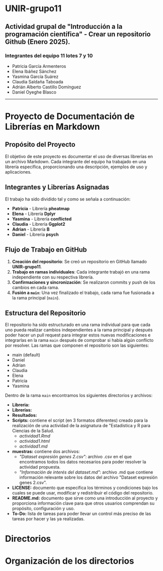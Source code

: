 # UNIR-grupo11

## Actividad grupal de "Introducción a la programación científica" - Crear un repositorio Github (Enero 2025).

### Integrantes del equipo 11 lotes 7 y 10
- Patricia García Armenteros
- Elena Ibáñez Sánchez
- Yasmina García Suárez
- Claudia Saldaña Taboada
- Adrián Alberto Castillo Domínguez
- Daniel Oyeghe Blasco

---

# Proyecto de Documentación de Librerías en Markdown

##  Propósito del Proyecto
El objetivo de este proyecto es documentar el uso de diversas librerías en un archivo Markdown. Cada integrante del equipo ha trabajado en una librería específica, proporcionando una descripción, ejemplos de uso y aplicaciones.

##  Integrantes y Librerías Asignadas
El trabajo ha sido dividido tal y como se señala a continuación:

- **Patricia** - Librería **pheatmap**
- **Elena** - Librería **Dplyr**
- **Yasmina** - Librería **conflicted**
- **Claudia** - Librería **Ggplot2**
- **Adrian** - Librería **B**
- **Daniel** - Librería **psych**

## Flujo de Trabajo en GitHub
1. **Creación del repositorio**: Se creó un repositorio en GitHub llamado **UNIR-grupo11**.
2. **Trabajo en ramas individuales**: Cada integrante trabajó en una rama independiente con su respectiva librería.
3. **Confirmaciones y sincronización**: Se realizaron commits y push de los cambios en cada rama.
4. **Fusión a `main`**: Una vez finalizado el trabajo, cada rama fue fusionada a la rama principal (`main`).

## Estructura del Repositorio
El repositorio ha sido estructurado en una rama individual para que cada uno pueda realizar cambios independientes a la rama principal y después poder hacer un pull request para integrar estos nuevas modificaciones e integrarlas en la rama `main` después de comprobar si había algún conflicto por resolver. Las ramas que componen el repositorio son las siguientes:

- main (default)
- Daniel
- Adrian
- Claudia
- Elena
- Patricia
- Yasmina

Dentro de la rama `main` encontramos los siguientes directorios y archivos:
- **Libreria:**
- **Librerías:**
- **Resultados:**
- **Scripts:** contiene el script (en 3 formatos diferentes) creado para la realización de una actividad de la asignatura de "Estadística y R para Ciencias de la Salud.
  - *actividad1.Rmd*
  - *actividad1.html*
  - *actividad1.md*
- **muestras:** contiene dos archivos:
  - *"Dataset expresión genes 2.csv":* archivo .csv en el que encontramos todos los datos necesarios para poder resolver la actividad propuesta.
  - *"Información de interés del dataset.md":* archivo .md que contiene información relevante sobre los datos del archivo "Dataset expresión genes 2.csv".
- **LICENSE:** documento que especifica los términos y condiciones bajo los cuales se puede usar, modificar y redistribuir el código del repositorio.
- **README.md:** documento que sirve como una introducción al proyecto y proporciona información clave para que otros usuarios comprendan su propósito, configuración y uso.
- **To-Do:** lista de tareas para poder llevar un control más preciso de las tareas por hacer y las ya realizadas.

# Directorios

# Organización de los directorios
